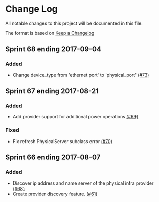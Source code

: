 # Change Log

All notable changes to this project will be documented in this file.

The format is based on [Keep a Changelog](http://keepachangelog.com/en/1.0.0/)

## Sprint 68 ending 2017-09-04

### Added
- Change device_type from 'ethernet port' to 'physical_port' [(#73)](https://github.com/ManageIQ/manageiq-providers-lenovo/pull/73)


## Sprint 67 ending 2017-08-21

### Added
- Add provider support for additional power operations [(#69)](https://github.com/ManageIQ/manageiq-providers-lenovo/pull/69)

### Fixed
- Fix refresh PhysicalServer subclass error [(#70)](https://github.com/ManageIQ/manageiq-providers-lenovo/pull/70)


## Sprint 66 ending 2017-08-07

### Added
- Discover ip address and name server of the physical infra provider [(#68)](https://github.com/ManageIQ/manageiq-providers-lenovo/pull/68)
- Create provider discovery feature. [(#61)](https://github.com/ManageIQ/manageiq-providers-lenovo/pull/61)
